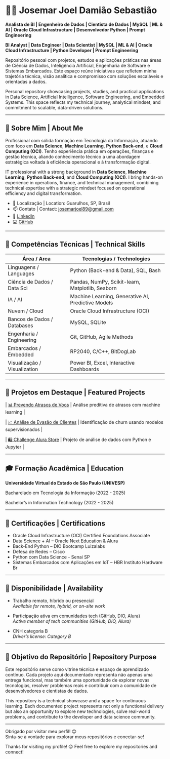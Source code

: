 # 👨‍💻 Josemar Joel Damião Sebastião

**Analista de BI | Engenheiro de Dados | Cientista de Dados | MySQL | ML & AI | Oracle Cloud Infrastructure | Desenvolvedor Python | Prompt Engineering**

**BI Analyst | Data Engineer | Data Scientist | MySQL | ML & AI | Oracle Cloud Infrastructure | Python Developer | Prompt Engineering**

Repositório pessoal com projetos, estudos e aplicações práticas nas áreas de Ciência de Dados, Inteligência Artificial, Engenharia de Software e Sistemas Embarcados. Este espaço reúne iniciativas que refletem minha trajetória técnica, visão analítica e compromisso com soluções escaláveis e orientadas a dados.

Personal repository showcasing projects, studies, and practical applications in Data Science, Artificial Intelligence, Software Engineering, and Embedded Systems. This space reflects my technical journey, analytical mindset, and commitment to scalable, data-driven solutions.

---

## 🧠 Sobre Mim | About Me

Profissional com sólida formação em Tecnologia da Informação, atuando com foco em **Data Science**, **Machine Learning**, **Python Back-end**, e **Cloud Computing (OCI)**. Tenho experiência prática em operações, finanças e gestão técnica, aliando conhecimento técnico a uma abordagem estratégica voltada à eficiência operacional e à transformação digital.

IT professional with a strong background in **Data Science**, **Machine Learning**, **Python Back-end**, and **Cloud Computing (OCI)**. I bring hands-on experience in operations, finance, and technical management, combining technical expertise with a strategic mindset focused on operational efficiency and digital transformation.

- 📍 Localização | Location: Guarulhos, SP, Brasil  
- 📫 Contato | Contact: josemarjoel89@gmail.com  
- 🔗 [LinkedIn](https://www.linkedin.com/in/josemar-sebastiao/)  
- 💻 [GitHub](https://github.com/JosemarDS)

---

## 🚀 Competências Técnicas | Technical Skills

| Área / Area                  | Tecnologias / Technologies                          |
|-----------------------------|-----------------------------------------------------|
| Linguagens / Languages      | Python (Back-end & Data), SQL, Bash                 |
| Ciência de Dados / Data Sci | Pandas, NumPy, Scikit-learn, Matplotlib, Seaborn    |
| IA / AI                     | Machine Learning, Generative AI, Predictive Models  |
| Nuvem / Cloud               | Oracle Cloud Infrastructure (OCI)                   |
| Bancos de Dados / Databases | MySQL, SQLite                                       |
| Engenharia / Engineering    | Git, GitHub, Agile Methods                          |
| Embarcados / Embedded       | RP2040, C/C++, BitDogLab                      |
| Visualização / Visualization| Power BI, Excel, Interactive Dashboards                    |

---

## 📁 Projetos em Destaque | Featured Projects

| [📊 Prevendo Atrasos de Voos](https://github.com/JosemarDS/Prevendo-atrasos-de-Voos) | Análise preditiva de atrasos com machine learning |

| [📈 Análise de Evasão de Clientes](https://github.com/JosemarDS/Challenge-Telecom-X-an-lise-de-evas-o-de-clientes---Parte-2) | Identificação de churn usando modelos supervisionados |

| [🛍️ Challenge Alura Store](https://github.com/JosemarDS/Challenge-Alura-Store) | Projeto de análise de dados com Python e Jupyter |

---

## 🎓 Formação Acadêmica | Education

**Universidade Virtual do Estado de São Paulo (UNIVESP)**  

Bacharelado em Tecnologia da Informação (2022 - 2025)  
  
Bachelor’s in Information Technology (2022 - 2025)

---

## 📜 Certificações | Certifications

- Oracle Cloud Infrastructure (OCI) Certified Foundations Associate  
- Data Science + AI – Oracle Next Education & Alura  
- Back-End Python – DIO Bootcamp Luizalabs  
- Defesa de Redes – Cisco
- Python com Data Science - Senai SP
- Sistemas Embarcados com Aplicações em IoT – HBR Instituto Hardware Br

---

## 🤝 Disponibilidade | Availability

- Trabalho remoto, híbrido ou presencial  
  *Available for remote, hybrid, or on-site work*

- Participação ativa em comunidades tech (GitHub, DIO, Alura)  
  *Active member of tech communities (GitHub, DIO, Alura)*

- CNH categoria B  
  *Driver’s license: Category B*

---

## 📌 Objetivo do Repositório | Repository Purpose

Este repositório serve como vitrine técnica e espaço de aprendizado contínuo. Cada projeto aqui documentado representa não apenas uma entrega funcional, mas também uma oportunidade de explorar novas tecnologias, resolver problemas reais e contribuir com a comunidade de desenvolvedores e cientistas de dados.

This repository is a technical showcase and a space for continuous learning. Each documented project represents not only a functional delivery but also an opportunity to explore new technologies, solve real-world problems, and contribute to the developer and data science community.

---

Obrigado por visitar meu perfil! 😊  
Sinta-se à vontade para explorar meus repositórios e conectar-se!

Thanks for visiting my profile! 😊
Feel free to explore my repositories and connect!

